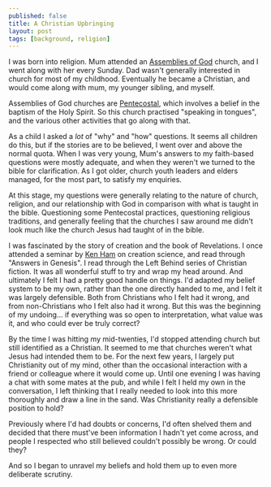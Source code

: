 ```yaml
---
published: false
title: A Christian Upbringing
layout: post
tags: [background, religion]
---
```

I was born into religion. Mum attended an [Assemblies of God](https://en.wikipedia.org/wiki/Assemblies_of_God) church, and I went along with her every Sunday. Dad wasn't generally interested in church for most of my childhood. Eventually he became a Christian, and would come along with mum, my younger sibling, and myself.

Assemblies of God churches are [Pentecostal](https://en.wikipedia.org/wiki/Pentecostalism), which involves a belief in the baptism of the Holy Spirit. So this church practised "speaking in tongues", and the various other activities that go along with that.

As a child I asked a _lot_ of "why" and "how" questions. It seems all children do this, but if the stories are to be believed, I went over and above the normal quota. When I was very young, Mum's answers to my faith-based questions were mostly adequate, and when they weren't we turned to the bible for clarification. As I got older, church youth leaders and elders managed, for the most part, to satisfy my enquiries.

At this stage, my questions were generally relating to the nature of church, religion, and our relationship with God in comparison with what is taught in the bible. Questioning some Pentecostal practices, questioning religious traditions, and generally feeling that the churches I saw around me didn't look much like the church Jesus had taught of in the bible.

I was fascinated by the story of creation and the book of Revelations. I once attended a seminar by [Ken Ham](https://en.wikipedia.org/wiki/Ken_Ham) on creation science, and read through "Answers in Genesis". I read through the Left Behind series of Christian fiction. It was all wonderful stuff to try and wrap my head around. And ultimately I felt I had a pretty good handle on things. I'd adapted my belief system to be my own, rather than the one directly handed to me, and I felt it was largely defensible. Both from Christians who I felt had it wrong, and from non-Christians who I felt also had it wrong. But this was the beginning of my undoing... if everything was so open to interpretation, what value was it, and who could ever be truly correct?

By the time I was hitting my mid-twenties, I'd stopped attending church but still identified as a Christian. It seemed to me that churches weren't what Jesus had intended them to be. For the next few years, I largely put Christianity out of my mind, other than the occasional interaction with a friend or colleague where it would come up. Until one evening I was having  a chat with some mates at the pub, and while I felt I held my own in the conversation, I left thinking that I really needed to look into this more thoroughly and draw a line in the sand. Was Christianity really a defensible position to hold?

Previously where I'd had doubts or concerns, I'd often shelved them and decided that there must've been information I hadn't yet come across, and people I respected who still believed couldn't possibly be wrong. Or could they?

And so I began to unravel my beliefs and hold them up to even more deliberate scrutiny.
